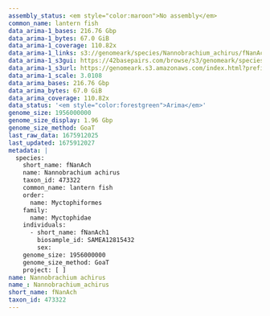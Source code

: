 ```yaml
---
assembly_status: <em style="color:maroon">No assembly</em>
common_name: lantern fish
data_arima-1_bases: 216.76 Gbp
data_arima-1_bytes: 67.0 GiB
data_arima-1_coverage: 110.82x
data_arima-1_links: s3://genomeark/species/Nannobrachium_achirus/fNanAch1/genomic_data/arima/<br>
data_arima-1_s3gui: https://42basepairs.com/browse/s3/genomeark/species/Nannobrachium_achirus/fNanAch1/genomic_data/arima/
data_arima-1_s3url: https://genomeark.s3.amazonaws.com/index.html?prefix=species/Nannobrachium_achirus/fNanAch1/genomic_data/arima/
data_arima-1_scale: 3.0108
data_arima_bases: 216.76 Gbp
data_arima_bytes: 67.0 GiB
data_arima_coverage: 110.82x
data_status: '<em style="color:forestgreen">Arima</em>'
genome_size: 1956000000
genome_size_display: 1.96 Gbp
genome_size_method: GoaT
last_raw_data: 1675912025
last_updated: 1675912027
metadata: |
  species:
    short_name: fNanAch
    name: Nannobrachium achirus
    taxon_id: 473322
    common_name: lantern fish
    order:
      name: Myctophiformes
    family:
      name: Myctophidae
    individuals:
      - short_name: fNanAch1
        biosample_id: SAMEA12815432
        sex:
    genome_size: 1956000000
    genome_size_method: GoaT
    project: [ ]
name: Nannobrachium achirus
name_: Nannobrachium_achirus
short_name: fNanAch
taxon_id: 473322
---
```

